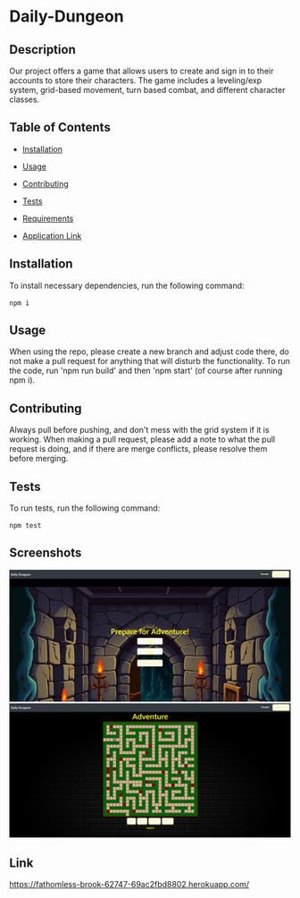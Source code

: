 # Daily-Dungeon


## Description

Our project offers a game that allows users to create and sign in to their accounts to store their characters. The game includes a leveling/exp system, grid-based movement, turn based combat, and different character classes.

## Table of Contents 

* [Installation](#installation)

* [Usage](#usage)

* [Contributing](#contributing)

* [Tests](#tests)

* [Requirements](#Requirements)

* [Application Link](#Link)


## Installation

To install necessary dependencies, run the following command:

```
npm i
```

## Usage

When using the repo, please create a new branch and adjust code there, do not make a pull request for anything that will disturb the functionality. To run the code, run 'npm run build' and then 'npm start' (of course after running npm i).


  
## Contributing

Always pull before pushing, and don't mess with the grid system if it is working. When making a pull request, please add a note to what the pull request is doing, and if there are merge conflicts, please resolve them before merging.

## Tests

To run tests, run the following command:

```
npm test
```



## Screenshots
![Alt text](image-1.png)
![Alt text](image.png)

## Link
https://fathomless-brook-62747-69ac2fbd8802.herokuapp.com/